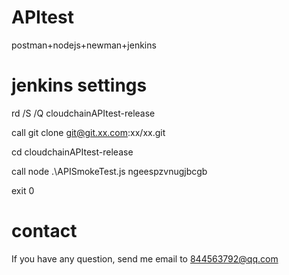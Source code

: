 # APItest
postman+nodejs+newman+jenkins
# jenkins settings
rd /S /Q cloudchainAPItest-release

call git clone git@git.xx.com:xx/xx.git

cd cloudchainAPItest-release

call node .\APISmokeTest.js ngeespzvnugjbcgb

exit 0
# contact
If you have any question, send me email to 844563792@qq.com

